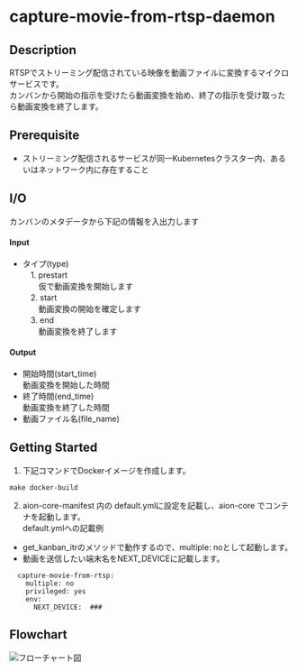 # capture-movie-from-rtsp-daemon  
## Description  
RTSPでストリーミング配信されている映像を動画ファイルに変換するマイクロサービスです。  
カンバンから開始の指示を受けたら動画変換を始め、終了の指示を受け取ったら動画変換を終了します。  

## Prerequisite  
* ストリーミング配信されるサービスが同一Kubernetesクラスター内、あるいはネットワーク内に存在すること  

## I/O
カンバンのメタデータから下記の情報を入出力します  
#### Input
* タイプ(type)   
　1. prestart  
　　仮で動画変換を開始します  
　2. start  
　　動画変換の開始を確定します  
　3. end  
　　動画変換を終了します  

#### Output  
* 開始時間(start_time)  
動画変換を開始した時間    
* 終了時間(end_time)    
動画変換を終了した時間  
* 動画ファイル名(file_name)  

## Getting Started  
1. 下記コマンドでDockerイメージを作成します。  
```
make docker-build
```
2. aion-core-manifest 内の default.ymlに設定を記載し、aion-core でコンテナを起動します。  
default.ymlへの記載例  
* get_kanban_itrのメソッドで動作するので、multiple: noとして起動します。  
* 動画を送信したい端末名をNEXT_DEVICEに記載します。　　
```
  capture-movie-from-rtsp:
    multiple: no
    privileged: yes
    env:
      NEXT_DEVICE:  ###
```
## Flowchart  
![フローチャート図](https://bitbucket.org/latonaio/capture-movie-from-rtsp-daemon/raw/8fa8b38f6257bbf8afb8855a52837bb8f50951c2/doc/capture-movie-from-rtsp-daemon-flowchart.png)
